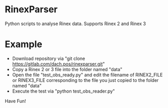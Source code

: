# RinexParser

Python scripts to analyse Rinex data. Supports Rinex 2 and Rinex 3

# Example

* Download repository via "git clone https://gitlab.com/dach.pos/rinexparser.git"
* Copy a Rinex 2 or 3 file into the folder named "data"
* Open the file "test_obs_ready.py" and edit the filename of RINEX2_FILE or RINEX3_FILE corresponding to the file you just copied to the folder named "data"
* Execute the test via "python test_obs_reader.py"

Have Fun!